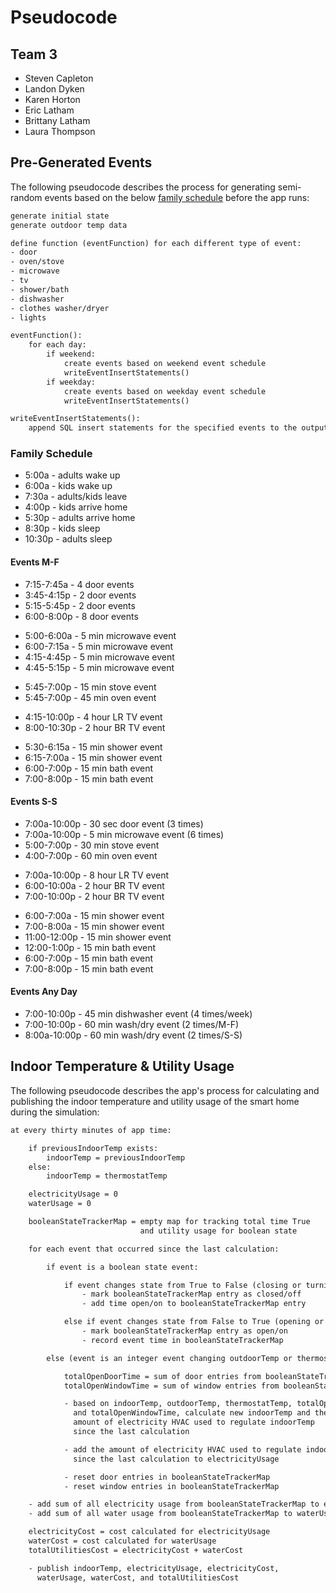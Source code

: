 # Pseudocode

## Team 3

- Steven Capleton
- Landon Dyken
- Karen Horton
- Eric Latham
- Brittany Latham
- Laura Thompson

## Pre-Generated Events

The following pseudocode describes the process for generating semi-random events based on the below [family schedule](#family-schedule) before the app runs:

```txt
generate initial state
generate outdoor temp data

define function (eventFunction) for each different type of event:
- door
- oven/stove
- microwave
- tv
- shower/bath
- dishwasher
- clothes washer/dryer
- lights

eventFunction():
    for each day:
        if weekend:
            create events based on weekend event schedule
            writeEventInsertStatements()
        if weekday:
            create events based on weekday event schedule
            writeEventInsertStatements()

writeEventInsertStatements():
    append SQL insert statements for the specified events to the output file
```

### Family Schedule

- 5:00a - adults wake up
- 6:00a - kids wake up
- 7:30a - adults/kids leave
- 4:00p - kids arrive home
- 5:30p - adults arrive home
- 8:30p - kids sleep
- 10:30p - adults sleep

#### Events M-F

- 7:15-7:45a - 4 door events
- 3:45-4:15p - 2 door events
- 5:15-5:45p - 2 door events
- 6:00-8:00p - 8 door events

<div/>

- 5:00-6:00a - 5 min microwave event
- 6:00-7:15a - 5 min microwave event
- 4:15-4:45p - 5 min microwave event
- 4:45-5:15p - 5 min microwave event

<div/>

- 5:45-7:00p - 15 min stove event
- 5:45-7:00p - 45 min oven event

<div/>

- 4:15-10:00p - 4 hour LR TV event
- 8:00-10:30p - 2 hour BR TV event

<div/>

- 5:30-6:15a - 15 min shower event
- 6:15-7:00a - 15 min shower event
- 6:00-7:00p - 15 min bath event
- 7:00-8:00p - 15 min bath event

#### Events S-S

- 7:00a-10:00p - 30 sec door event (3 times)
- 7:00a-10:00p - 5 min microwave event (6 times)
- 5:00-7:00p - 30 min stove event
- 4:00-7:00p - 60 min oven event

<div/>

- 7:00a-10:00p - 8 hour LR TV event
- 6:00-10:00a - 2 hour BR TV event
- 7:00-10:00p - 2 hour BR TV event

<div/>

- 6:00-7:00a - 15 min shower event
- 7:00-8:00a - 15 min shower event
- 11:00-12:00p - 15 min shower event
- 12:00-1:00p - 15 min bath event
- 6:00-7:00p - 15 min bath event
- 7:00-8:00p - 15 min bath event

#### Events Any Day

- 7:00-10:00p - 45 min dishwasher event (4 times/week)
- 7:00-10:00p - 60 min wash/dry event (2 times/M-F)
- 8:00a-10:00p - 60 min wash/dry event (2 times/S-S)

## Indoor Temperature & Utility Usage

The following pseudocode describes the app's process for calculating and publishing the indoor temperature and utility usage of the smart home during the simulation:

```txt
at every thirty minutes of app time:

    if previousIndoorTemp exists:
        indoorTemp = previousIndoorTemp
    else:
        indoorTemp = thermostatTemp

    electricityUsage = 0
    waterUsage = 0

    booleanStateTrackerMap = empty map for tracking total time True
                             and utility usage for boolean state

    for each event that occurred since the last calculation:

        if event is a boolean state event:

            if event changes state from True to False (closing or turning off):
                - mark booleanStateTrackerMap entry as closed/off
                - add time open/on to booleanStateTrackerMap entry

            else if event changes state from False to True (opening or turning on):
                - mark booleanStateTrackerMap entry as open/on
                - record event time in booleanStateTrackerMap

        else (event is an integer event changing outdoorTemp or thermostatTemp):

            totalOpenDoorTime = sum of door entries from booleanStateTrackerMap
            totalOpenWindowTime = sum of window entries from booleanStateTrackerMap

            - based on indoorTemp, outdoorTemp, thermostatTemp, totalOpenDoorTime,
              and totalOpenWindowTime, calculate new indoorTemp and the
              amount of electricity HVAC used to regulate indoorTemp
              since the last calculation

            - add the amount of electricity HVAC used to regulate indoorTemp
              since the last calculation to electricityUsage

            - reset door entries in booleanStateTrackerMap
            - reset window entries in booleanStateTrackerMap

    - add sum of all electricity usage from booleanStateTrackerMap to electricityUsage
    - add sum of all water usage from booleanStateTrackerMap to waterUsage

    electricityCost = cost calculated for electricityUsage
    waterCost = cost calculated for waterUsage
    totalUtilitiesCost = electricityCost + waterCost

    - publish indoorTemp, electricityUsage, electricityCost,
      waterUsage, waterCost, and totalUtilitiesCost
```

